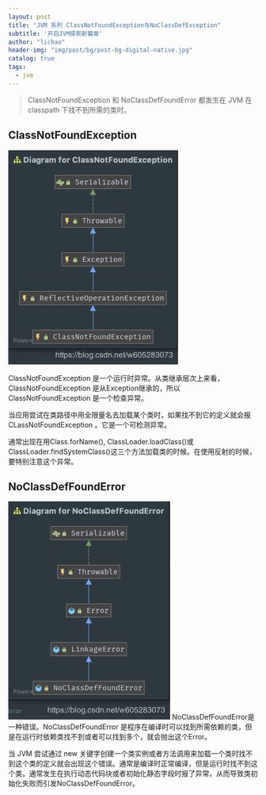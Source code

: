 ```yaml
---
layout: post
title: "JVM 系列 ClassNotFoundException与NoClassDefException"
subtitle: '开启JVM探索新篇章'
author: "lichao"
header-img: "img/post/bg/post-bg-digital-native.jpg"
catalog: true
tags:
  - jvm
---
```


> ClassNotFoundException 和 NoClassDefFoundError 都发生在 JVM 在 classpath 下找不到所需的类时。

## ClassNotFoundException

![存储概览](/img/jvm/9.png)

ClassNotFoundException 是一个运行时异常。从类继承层次上来看，ClassNotFoundException 是从Exception继承的，所以 ClassNotFoundException 是一个检查异常。

当应用尝试在类路径中用全限量名去加载某个类时，如果找不到它的定义就会报CLassNotFoundException 。它是一个可检测异常。

通常出现在用Class.forName(), ClassLoader.loadClass()或 ClassLoader.findSystemClass()这三个方法加载类的时候。在使用反射的时候，要特别注意这个异常。

## NoClassDefFoundError

![存储概览](/img/jvm/10.png)
NoClassDefFoundError是一种错误。NoClassDefFoundError 是程序在编译时可以找到所需依赖的类，但是在运行时依赖类找不到或者可以找到多个，就会抛出这个Error。

当 JVM 尝试通过 new 关键字创建一个类实例或者方法调用来加载一个类时找不到这个类的定义就会出现这个错误。通常是编译时正常编译，但是运行时找不到这个类。通常发生在执行动态代码块或者初始化静态字段时报了异常，从而导致类初始化失败而引发NoClassDefFoundError。